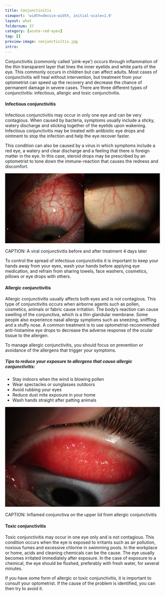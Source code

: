 ```yaml
---
title: Conjunctivitis
viewport: 'width=device-width, initial-scale=1.0'
layout: what
foldernum: 37
category: [acute-red-eyes]
tag: []
preview-image: conjunctivitis.jpg
intro: 
---
```


<div class="employee-heading">
<p>Conjunctivitis (commonly called 'pink-eye') occurs through inflammation of the thin transparent layer that lines the inner eyelids and white parts of the eye. This commonly occurs in children but can affect adults. Most cases of conjunctivitis will heal without intervention, but treatment from your optometrist can speed up the recovery and decrease the chance of permanent damage in severe cases. There are three different types of conjunctivitis: infectious, allergic and toxic conjunctivitis.
</p>
</div>

#### Infectious conjunctivitis

Infectious conjunctivitis may occur in only one eye and can be very contagious. When caused by bacteria, symptoms usually include a sticky, watery discharge and sticking together of the eyelids upon wakening. Infectious conjunctivitis may be treated with antibiotic eye drops and ointment to stop the infection and help the eye recover faster. 

This condition can also be caused by a virus in which symptoms include a red eye, a watery and clear discharge and a feeling that there is foreign matter in the eye. In this case, steroid drops may be prescribed by an optometrist to tone down the immune-reaction that causes the redness and discomfort.

![](conjunctivitis-before-after.jpg)

CAPTION: A viral conjunctivitis before and after treatment 4 days later

To control the spread of infectious conjunctivitis it is important to keep your hands away from your eyes, wash your hands before applying eye medication, and refrain from sharing towels, face washers, cosmetics, pillows or eye drops with others.

#### Allergic conjunctivitis

Allergic conjunctivitis usually affects both eyes and is not contagious. This type of conjunctivitis occurs when airborne agents such as pollen, cosmetics, animals or fabric cause irritation. The body’s reaction can cause swelling of the conjunctiva, which is a thin glandular membrane. Some people also experience nasal allergy symptoms such as sneezing, sniffling and a stuffy nose. A common treatment is to use optometrist-recommended anti-histamine eye drops to decrease the adverse response of the ocular tissue to the allergen.

To manage allergic conjunctivitis, you should focus on prevention or avoidance of the allergens that trigger your symptoms. 

##### Tips to reduce your exposure to allergens that cause allergic conjunctivitis:

  * Stay indoors when the wind is blowing pollen
  * Wear spectacles or sunglasses outdoors
  * Avoid rubbing your eyes
  * Reduce dust mite exposure in your home
  * Wash hands straight after patting animals



![](inflamed-conjunctiva.jpg)

CAPTION: Inflamed conjunctiva on the upper lid from allergic conjunctivitis

#### Toxic conjunctivitis

Toxic conjunctivitis may occur in one eye only and is not contagious. This condition occurs when the eye is exposed to irritants such as air pollution, noxious fumes and excessive chlorine in swimming pools. In the workplace or home, acids and cleaning chemicals can be the cause. The eye usually becomes irritated immediately after exposure. In the case of exposure to a chemical, the eye should be flushed, preferably with fresh water, for several minutes.

If you have some form of allergic or toxic conjunctivitis, it is important to consult your optometrist. If the cause of the problem is identified, you can then try to avoid it.
